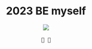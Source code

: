 <h1 align="center" >2023 BE myself</h1>
<p align="center">
  <img src="https://media.tenor.com/images/45d415851009f2150902f525d58f166f/tenor.gif" >
  <br><br>
  <samp>
     🦁️ 🧮
  </samp>
</p>
